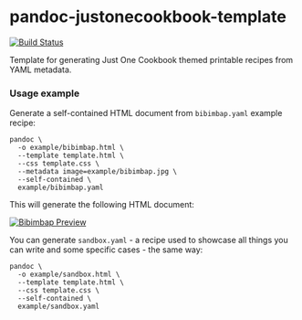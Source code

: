 pandoc-justonecookbook-template
===============================

[![Build Status](https://travis-ci.org/Nauja/pandoc-justonecookbook-template.png?branch=master)](https://travis-ci.org/Nauja/pandoc-justonecookbook-template)

Template for generating Just One Cookbook themed printable recipes from YAML metadata.

### Usage example

Generate a self-contained HTML document from `bibimbap.yaml` example recipe:

    pandoc \
      -o example/bibimbap.html \
      --template template.html \
      --css template.css \
      --metadata image=example/bibimbap.jpg \
      --self-contained \
      example/bibimbap.yaml

This will generate the following HTML document:

[![Bibimbap Preview](https://raw.githubusercontent.com/Nauja/pandoc-justonecookbook-template/master/example/bibimbap-preview.jpg)](https://raw.githubusercontent.com/Nauja/pandoc-justonecookbook-template/master/example/bibimbap-preview.jpg)

You can generate `sandbox.yaml` - a recipe used to showcase all things you can write and some specific cases - the same way:

    pandoc \
      -o example/sandbox.html \
      --template template.html \
      --css template.css \
      --self-contained \
      example/sandbox.yaml
